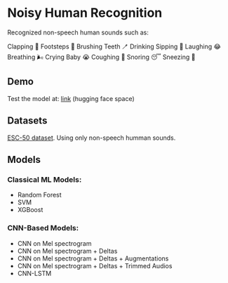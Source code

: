 # Noisy Human Recognition
Recognized non-speech human sounds such as:

Clapping 👏
Footsteps 🦶
Brushing Teeth 🪥
Drinking Sipping 🧃
Laughing 😂
Breathing 🌬️
Crying Baby 😭
Coughing 🤧
Snoring 😴
Sneezing 🤧

## Demo
Test the model at: [link](https://huggingface.co/spaces/santiviquez/noisy_human) (hugging face space)

## Datasets
[ESC-50 dataset](https://github.com/karoldvl/ESC-50/archive/master.zip). Using only non-speech humman sounds.
## Models
### Classical ML Models:
* Random Forest
* SVM
* XGBoost
### CNN-Based Models:
* CNN on Mel spectrogram
* CNN on Mel spectrogram + Deltas
* CNN on Mel spectrogram + Deltas + Augmentations
* CNN on Mel spectrogram + Deltas + Trimmed Audios
* CNN-LSTM
